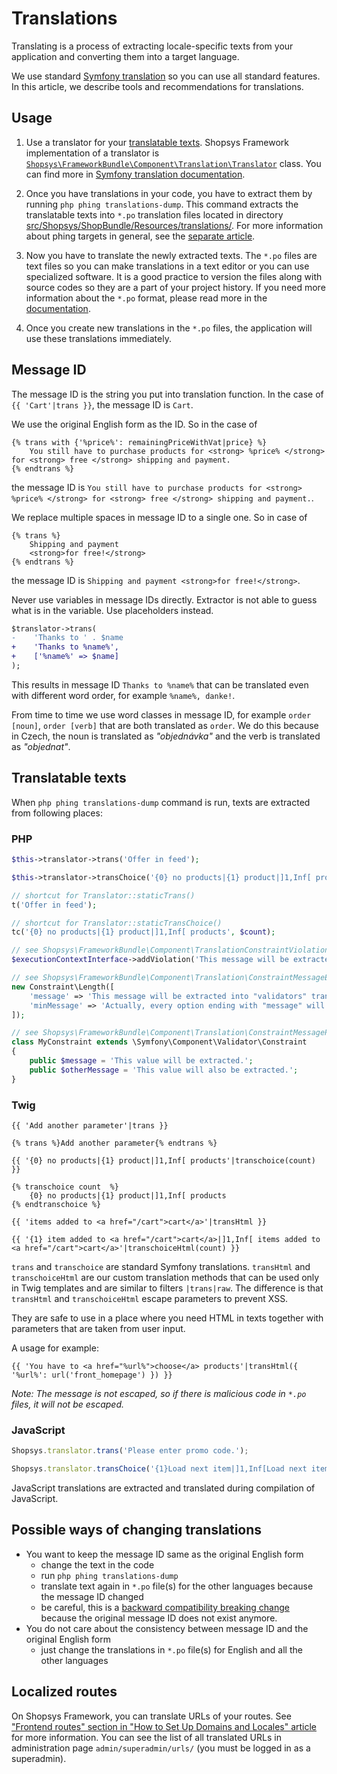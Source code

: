 # Translations

Translating is a process of extracting locale-specific texts from your application and converting them into a target language.

We use standard [Symfony translation](https://symfony.com/doc/current/translation.html) so you can use all standard features.
In this article, we describe tools and recommendations for translations.

## Usage

1. Use a translator for your [translatable texts](#translatable-texts). Shopsys Framework implementation of a translator is [`Shopsys\FrameworkBundle\Component\Translation\Translator`](/packages/framework/src/Component/Translation/Translator.php) class.
   You can find more in [Symfony translation documentation](https://symfony.com/doc/current/components/translation/usage.html).

1. Once you have translations in your code, you have to extract them by running `php phing translations-dump`.
   This command extracts the translatable texts into `*.po` translation files located in directory [src/Shopsys/ShopBundle/Resources/translations/](/project-base/src/Shopsys/ShopBundle/Resources/translations/).
   For more information about phing targets in general, see the [separate article](/docs/introduction/console-commands-for-application-management-phing-targets.md).

1. Now you have to translate the newly extracted texts.
   The `*.po` files are text files so you can make translations in a text editor or you can use specialized software.
   It is a good practice to version the files along with source codes so they are a part of your project history.
   If you need more information about the `*.po` format, please read more in the [documentation](https://docs.transifex.com/formats/gettext).

1. Once you create new translations in the `*.po` files, the application will use these translations immediately.

## Message ID

The message ID is the string you put into translation function. In the case of `{{ 'Cart'|trans }}`, the message ID is `Cart`.

We use the original English form as the ID. So in the case of
```twig
{% trans with {'%price%': remainingPriceWithVat|price} %}
    You still have to purchase products for <strong> %price% </strong> for <strong> free </strong> shipping and payment.
{% endtrans %}
```
the message ID is `You still have to purchase products for <strong> %price% </strong> for <strong> free </strong> shipping and payment.`.

We replace multiple spaces in message ID to a single one. So in case of
```twig
{% trans %}
    Shipping and payment
    <strong>for free!</strong>
{% endtrans %}
```
the message ID is `Shipping and payment <strong>for free!</strong>`.

Never use variables in message IDs directly. Extractor is not able to guess what is in the variable. Use placeholders instead.
```diff
$translator->trans(
-    'Thanks to ' . $name
+    'Thanks to %name%',
+    ['%name%' => $name]
);
```

This results in message ID `Thanks to %name%` that can be translated even with different word order, for example `%name%, danke!`.

From time to time we use word classes in message ID, for example `order [noun]`, `order [verb]` that are both translated as `order`.
We do this because in Czech, the noun is translated as *"objednávka"* and the verb is translated as *"objednat"*.

## Translatable texts

When `php phing translations-dump` command is run, texts are extracted from following places:

### PHP

```php
$this->translator->trans('Offer in feed');

$this->translator->transChoice('{0} no products|{1} product|]1,Inf[ products', $count);

// shortcut for Translator::staticTrans()
t('Offer in feed');

// shortcut for Translator::staticTransChoice()
tc('{0} no products|{1} product|]1,Inf[ products', $count);

// see Shopsys\FrameworkBundle\Component\TranslationConstraintViolationExtractor
$executionContextInterface->addViolation('This message will be extracted into "validators" translation domain');

// see Shopsys\FrameworkBundle\Component\Translation\ConstraintMessageExtractor
new Constraint\Length([
    'message' => 'This message will be extracted into "validators" translation domain',
    'minMessage' => 'Actually, every option ending with "message" will be extracted',
]);

// see Shopsys\FrameworkBundle\Component\Translation\ConstraintMessagePropertyExtractor
class MyConstraint extends \Symfony\Component\Validator\Constraint
{
    public $message = 'This value will be extracted.';
    public $otherMessage = 'This value will also be extracted.';
}
```

### Twig

```twig
{{ 'Add another parameter'|trans }}

{% trans %}Add another parameter{% endtrans %}

{{ '{0} no products|{1} product|]1,Inf[ products'|transchoice(count) }}

{% transchoice count  %}
    {0} no products|{1} product|]1,Inf[ products
{% endtranschoice %}

{{ 'items added to <a href="/cart">cart</a>'|transHtml }}

{{ '{1} item added to <a href="/cart">cart</a>|]1,Inf[ items added to <a href="/cart">cart</a>'|transchoiceHtml(count) }}
```

`trans` and `transchoice` are standard Symfony translations.
`transHtml` and `transchoiceHtml` are our custom translation methods that can be used only in Twig templates and are similar to filters `|trans|raw`.
The difference is that `transHtml` and `transchoiceHtml` escape parameters to prevent XSS.

They are safe to use in a place where you need HTML in texts together with parameters that are taken from user input.

A usage for example:
```twig
{{ 'You have to <a href="%url%">choose</a> products'|transHtml({ '%url%': url('front_homepage') }) }}
```

_Note: The message is not escaped, so if there is malicious code in `*.po` files, it will not be escaped._

### JavaScript

```js
Shopsys.translator.trans('Please enter promo code.');

Shopsys.translator.transChoice('{1}Load next item|]1,Inf[Load next items', loadNextCount);
```

JavaScript translations are extracted and translated during compilation of JavaScript.

## Possible ways of changing translations

* You want to keep the message ID same as the original English form
    * change the text in the code
    * run `php phing translations-dump`
    * translate text again in `*.po` file(s) for the other languages because the message ID changed
    * be careful, this is a [backward compatibility breaking change](/docs/contributing/backward-compatibility-promise.md#translation-messages) because the original message ID does not exist anymore.
* You do not care about the consistency between message ID and the original English form
    * just change the translations in `*.po` file(s) for English and all the other languages

## Localized routes
On Shopsys Framework, you can translate URLs of your routes.
See ["Frontend routes" section in "How to Set Up Domains and Locales" article](/docs/introduction/how-to-set-up-domains-and-locales.md#32-frontend-routes) for more information.
You can see the list of all translated URLs in administration page `admin/superadmin/urls/` (you must be logged in as a superadmin).
